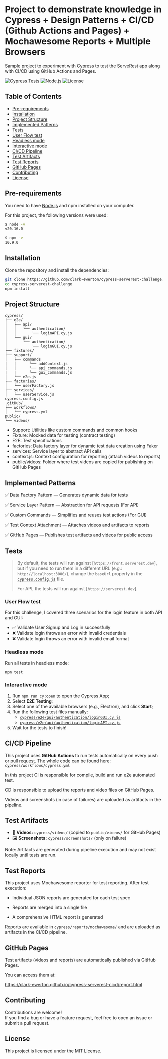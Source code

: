 # Project to demonstrate knowledge in Cypress + Design Patterns + CI/CD (Github Actions and Pages) + Mochawesome Reports + Multiple Browsers

Sample project to experiment with [Cypress](https://cypress.io) to test the ServeRest app along with CI/CD using GitHub Actions and Pages.

[![Cypress Tests](https://github.com/clark-ewerton/cypress-serverest-challenge/actions/workflows/cypress.yml/badge.svg)](https://github.com/clark-ewerton/cypress-serverest-challenge/actions)
![Node.js](https://img.shields.io/badge/node.js-20.16.0-brightgreen)
![License](https://img.shields.io/badge/license-MIT-blue)

## Table of Contents

- [Pre-requirements](#pre-requirements)
- [Installation](#installation)
- [Project Structure](#project-structure)
- [Implemented Patterns](#implemented-patterns)
- [Tests](#tests)
- [User Flow test](#user-flow-test)
- [Headless mode](#headless-mode)
- [Interactive mode](#interactive-mode)
- [CI/CD Pipeline](#cicd-pipeline)
- [Test Artifacts](#test-artifacts)
- [Test Reports](#test-reports)
- [GitHub Pages](#github-pages)
- [Contributing](#contributing)
- [License](#license)

## Pre-requirements

You need to have [Node.js](https://nodejs.org/) and npm installed on your computer.

For this project, the following versions were used:

```sh
$ node -v
v20.16.0

$ npm -v
10.9.0
```

## Installation

Clone the repository and install the dependencies:

```sh
git clone https://github.com/clark-ewerton/cypress-serverest-challenge.git
cd cypress-serverest-challenge
npm install
```

## Project Structure

```
cypress/
├── e2e/
│   ├── api/
│   │   └── authentication/
│   │       └── loginAPI.cy.js
│   └── gui/
│       └── authentication/
│           └── loginGUI.cy.js
├── fixtures/
├── support/
│   ├── commands
|   |      └── addContext.js
|   |      └── api_commands.js
|   |      └── gui_commands.js
│   └── e2e.js
├── factories/
│   └── userFactory.js
├── services/
│   └── userService.js
cypress.config.js
.gitHub/
├── workflows/
│   └── cypress.yml
public/
└── videos/
```
- Support: Utilities like custom commands and common hooks
- Fixture: Mocked data for testing (contract testing)
- E2E: Test specifications
- factories: Data factory layer for dynamic test data creation using Faker
- services: Service layer to abstract API calls
- context.js: Context configuration for reporting (attach videos to reports)
- public/videos: Folder where test videos are copied for publishing on GitHub Pages

## Implemented Patterns

✅ Data Factory Pattern — Generates dynamic data for tests

✅ Service Layer Pattern — Abstraction for API requests (For API)

✅ Custom Commands — Simplifies and reuses test actions (For GUI)

✅ Test Context Attachment — Attaches videos and artifacts to reports

✅ GitHub Pages — Publishes test artifacts and videos for public access

## Tests

> By default, the tests will run against [`https://front.serverest.dev`], but if you need to run them in a different URL (e.g.: `http://localhost:3000/`), change the `baseUrl` property in the [`cypress.config.js`](./cypress.config.js) file.
>
> For API, the tests will run against [`https://serverest.dev`].

### User Flow test

For this challenge, I covered three scenarios for the login feature in both API and GUI:

- ✅ Validate User Signup and Log in successfully
- ❌ Validate login throws an error with invalid credentials
- ❌ Validate login throws an error with invalid email format

### Headless mode

Run all tests in headless mode:

```sh
npm test
```

### Interactive mode

1. Run `npm run cy:open` to open the Cypress App;
2. Select **E2E Testing**;
3. Select one of the available browsers (e.g., Electron), and click **Start**;
4. Run the following test files manually:
   - [`cypress/e2e/gui/authentication/loginGUI.cy.js`](./cypress/e2e/gui/authentication/loginGUI.cy.js)
   - [`cypress/e2e/api/authentication/loginAPI.cy.js`](./cypress/e2e/api/authentication/loginAPI.cy.js)
5. Wait for the tests to finish!

## CI/CD Pipeline

This project uses **GitHub Actions** to run tests automatically on every push or pull request. The whole code can be found here: `cypress/workflows/cypress.yml`

In this project CI is responsible for compile, build and run e2e automated test.

CD is responsible to upload the reports and video files on GitHub Pages.

Videos and screenshots (in case of failures) are uploaded as artifacts in the pipeline.

## Test Artifacts

- 🎥 **Videos:** `cypress/videos/` (copied to `public/videos/` for GitHub Pages)
- 🖼️ **Screenshots:** `cypress/screenshots/` (only on failure)

Note: Artifacts are generated during pipeline execution and may not exist locally until tests are run.

## Test Reports

This project uses Mochawesome reporter for test reporting. After test execution:

- Individual JSON reports are generated for each test spec

- Reports are merged into a single file

- A comprehensive HTML report is generated

Reports are available in `cypress/reports/mochawesome/` and are uploaded as artifacts in the CI/CD pipeline.

## GitHub Pages

Test artifacts (videos and reports) are automatically published via GitHub Pages.

You can access them at:

https://clark-ewerton.github.io/cypress-serverest-cicd/report.html

## Contributing

Contributions are welcome!  
If you find a bug or have a feature request, feel free to open an issue or submit a pull request.

## License

This project is licensed under the MIT License.
